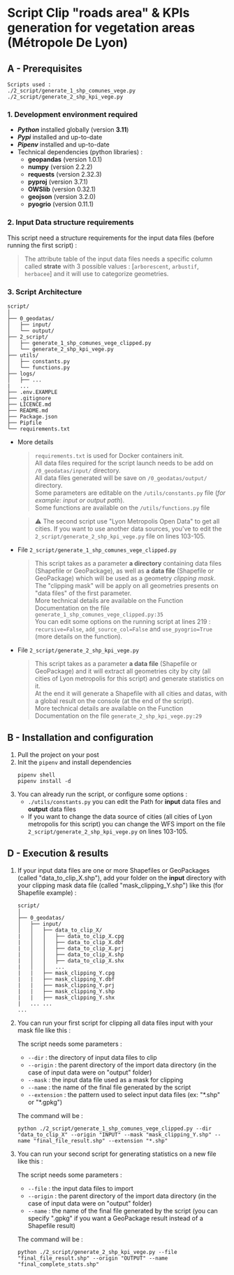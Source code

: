 
# Script Clip "roads area" & KPIs generation for vegetation areas (Métropole De Lyon)

## A - Prerequisites


```
Scripts used :
./2_script/generate_1_shp_comunes_vege.py
./2_script/generate_2_shp_kpi_vege.py
```

### 1. Development environment required


- ***Python*** installed globally (version **3.11**)
- ***Pypi*** installed and up-to-date
- ***Pipenv*** installed and up-to-date
- Technical dependencies (python libraries) :
   - **geopandas** (version 1.0.1)
   - **numpy** (version 2.2.2)
   - **requests** (version 2.32.3)
   - **pyproj** (version 3.7.1)
   - **OWSlib** (version 0.32.1)
   - **geojson** (version 3.2.0)
   - **pyogrio** (version 0.11.1)

### 2. Input Data structure requirements

This script need a structure requirements for the input data files (before running the first script) :
> The attribute table of the input data files needs a specific column called **strate** with 3 possible values : [`arborescent`, `arbustif`, `herbacee`] and it will use to categorize geometries.

### 3. Script Architecture

```
script/
│ 
├── 0_geodatas/
│   ├── input/
│   └── output/
├── 2_script/
│   ├── generate_1_shp_comunes_vege_clipped.py
│   └── generate_2_shp_kpi_vege.py
├── utils/
│   ├── constants.py
│   └── functions.py
├── logs/
│   ├── ...
|   ...
├── .env.EXAMPLE
├── .gitignore
├── LICENCE.md
├── README.md
├── Package.json
├── Pipfile
└── requirements.txt
```
- More details
   > `requirements.txt` is used for Docker containers init.<br>
   > All data files required for the script launch needs to be add on `/0_geodatas/input/` directory.<br>
   > All data files generated will be save on `/0_geodatas/output/` directory.<br>
   > Some parameters are editable on the `/utils/constants.py` file (*for example: input or output path*).<br>
   > Some functions are available on the `/utils/functions.py` file<br>

   > ⚠️ The second script use "Lyon Metropolis Open Data" to get all cities. If you want to use another data sources, you've to edit the `2_script/generate_2_shp_kpi_vege.py` file on lines 103-105.

- File `2_script/generate_1_shp_comunes_vege_clipped.py`
   > This script takes as a parameter **a directory** containing data files (Shapefile or GeoPackage), as well as **a data file** (Shapefile or GeoPackage) which will be used as a geometry *clipping mask*.<br>
   > The "clipping mask" will be apply on all geometries presents on "data files" of the first parameter.<br>
   > More technical details are available on the Function Documentation on the file `generate_1_shp_comunes_vege_clipped.py:35`<br>
   > You can edit some options on the running script at lines 219 : `recursive=False`, `add_source_col=False` and `use_pyogrio=True` (more details on the function).

- File `2_script/generate_2_shp_kpi_vege.py`
   > This script takes as a parameter **a data file** (Shapefile or GeoPackage) and it will extract all geometries city by city (all cities of Lyon metropolis for this script) and generate statistics on it.<br>
   > At the end it will generate a Shapefile with all cities and datas, with a global result on the console (at the end of the script).<br>
   > More technical details are available on the Function Documentation on the file `generate_2_shp_kpi_vege.py:29`

## B - Installation and configuration

1. Pull the project on your post
2. Init the `pipenv` and install dependencies
   ```shell
   pipenv shell
   pipenv install -d
   ```
3. You can already run the script, or configure some options :
   - `./utils/constants.py` you can edit the Path for **input** data files and **output** data files
   - If you want to change the data source of cities (all cities of Lyon metropolis for this script) you can change the WFS import on the file `2_script/generate_2_shp_kpi_vege.py` on lines 103-105.

## D - Execution & results

1. If your input data files are one or more Shapefiles or GeoPackages (called "data_to_clip_X.shp"), add your folder on the **input** directory with your clipping mask data file (called "mask_clipping_Y.shp") like this (for Shapefile example) :
   ```shell
   script/
   │ 
   ├── 0_geodatas/
   │   ├── input/
   │   │   ├── data_to_clip_X/
   |   │   │   ├── data_to_clip_X.cpg
   |   │   │   ├── data_to_clip_X.dbf
   |   │   │   ├── data_to_clip_X.prj
   |   │   │   ├── data_to_clip_X.shp
   |   │   │   ├── data_to_clip_X.shx
   |   │   │   ...
   |   |   ├── mask_clipping_Y.cpg
   |   |   ├── mask_clipping_Y.dbf
   |   |   ├── mask_clipping_Y.prj
   |   |   ├── mask_clipping_Y.shp
   |   |   ├── mask_clipping_Y.shx
   |   ... ...
   ...
   ```

2. You can run your first script for clipping all data files input with your mask file like this :

   The script needs some parameters :
   - `--dir` : the directory of input data files to clip
   - `--origin` : the parent directory of the import data directory (in the case of input data were on "output" folder)
   - `--mask` : the input data file used as a mask for clipping
   - `--name` : the name of the final file generated by the script
   - `--extension` : the pattern used to select input data files (ex: "\*.shp" or "\*.gpkg")

   The command will be :
   ```shell
   python ./2_script/generate_1_shp_comunes_vege_clipped.py --dir "data_to_clip_X" --origin "INPUT" --mask "mask_clipping_Y.shp" --name "final_file_result.shp" --extension "*.shp"
   ```
   
3. You can run your second script for generating statistics on a new file like this :

   The script needs some parameters :
   - `--file` : the input data files to import
   - `--origin` : the parent directory of the import data directory (in the case of input data were on "output" folder)
   - `--name` : the name of the final file generated by the script (you can specify ".gpkg" if you want a GeoPackage result instead of a Shapefile result)

   The command will be :
   ```shell
   python ./2_script/generate_2_shp_kpi_vege.py --file "final_file_result.shp" --origin "OUTPUT" --name "final_complete_stats.shp"
   ```
